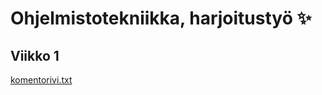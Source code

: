 # Ohjelmistotekniikka, harjoitustyö :sparkles:
## Viikko 1

[komentorivi.txt](https://github.com/inetar2/ot-harjoitustyo/blob/master/laskarit/viikko1/komentorivi.txt)


